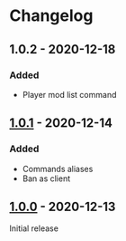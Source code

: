 # Changelog

## 1.0.2 - 2020-12-18

### Added

- Player mod list command

## [1.0.1] - 2020-12-14

### Added

- Commands aliases
- Ban as client

## [1.0.0] - 2020-12-13

Initial release

[1.0.0]: https://www.unknowncheats.me/forum/downloads.php?do=file&id=31850
[1.0.1]: https://www.unknowncheats.me/forum/downloads.php?do=file&id=31870